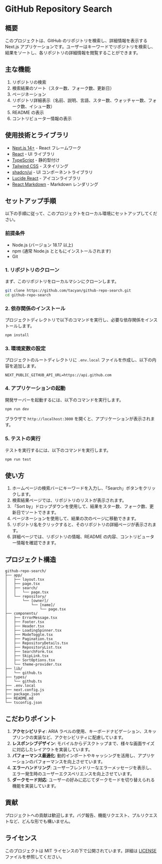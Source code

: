 # GitHub Repository Search

## 概要

このプロジェクトは、GitHub のリポジトリを検索し、詳細情報を表示する Next.js アプリケーションです。ユーザーはキーワードでリポジトリを検索し、結果をソートし、各リポジトリの詳細情報を閲覧することができます。

## 主な機能

1. リポジトリの検索
2. 検索結果のソート（スター数、フォーク数、更新日）
3. ページネーション
4. リポジトリ詳細表示（名前、説明、言語、スター数、ウォッチャー数、フォーク数、イシュー数）
5. README の表示
6. コントリビューター情報の表示

## 使用技術とライブラリ

- [Next.js 14+](https://nextjs.org/) - React フレームワーク
- [React](https://reactjs.org/) - UI ライブラリ
- [TypeScript](https://www.typescriptlang.org/) - 静的型付け
- [Tailwind CSS](https://tailwindcss.com/) - スタイリング
- [shadcn/ui](https://ui.shadcn.com/) - UI コンポーネントライブラリ
- [Lucide React](https://lucide.dev/) - アイコンライブラリ
- [React Markdown](https://github.com/remarkjs/react-markdown) - Markdown レンダリング

## セットアップ手順

以下の手順に従って、このプロジェクトをローカル環境にセットアップしてください。

### 前提条件

- Node.js (バージョン 18.17 以上)
- npm (通常 Node.js とともにインストールされます)
- Git

### 1. リポジトリのクローン

まず、このリポジトリをローカルマシンにクローンします。

```bash
git clone https://github.com/tacyan/github-repo-search.git
cd github-repo-search
```

### 2. 依存関係のインストール

プロジェクトディレクトリで以下のコマンドを実行し、必要な依存関係をインストールします。

```bash
npm install
```

### 3. 環境変数の設定

プロジェクトのルートディレクトリに `.env.local` ファイルを作成し、以下の内容を追加します。

```
NEXT_PUBLIC_GITHUB_API_URL=https://api.github.com
```

### 4. アプリケーションの起動

開発サーバーを起動するには、以下のコマンドを実行します。

```bash
npm run dev
```

ブラウザで `http://localhost:3000` を開くと、アプリケーションが表示されます。

### 5. テストの実行

テストを実行するには、以下のコマンドを実行します。

```bash
npm run test
```

## 使い方

1. ホームページの検索バーにキーワードを入力し、「Search」ボタンをクリックします。
2. 検索結果ページでは、リポジトリのリストが表示されます。
3. 「Sort by」ドロップダウンを使用して、結果をスター数、フォーク数、更新日でソートできます。
4. ページネーションを使用して、結果の次のページに移動できます。
5. リポジトリ名をクリックすると、そのリポジトリの詳細ページが表示されます。
6. 詳細ページでは、リポジトリの情報、README の内容、コントリビューター情報を確認できます。

## プロジェクト構造

```
github-repo-search/
├── app/
│   ├── layout.tsx
│   ├── page.tsx
│   ├── search/
│   │   └── page.tsx
│   └── repository/
│       └── [owner]/
│           └── [name]/
│               └── page.tsx
├── components/
│   ├── ErrorMessage.tsx
│   ├── Footer.tsx
│   ├── Header.tsx
│   ├── LoadingSpinner.tsx
│   ├── ModeToggle.tsx
│   ├── Pagination.tsx
│   ├── RepositoryDetails.tsx
│   ├── RepositoryList.tsx
│   ├── SearchForm.tsx
│   ├── SkipLink.tsx
│   ├── SortOptions.tsx
│   └── theme-provider.tsx
├── lib/
│   └── github.ts
├── types/
│   └── github.ts
├── .env.local
├── next.config.js
├── package.json
├── README.md
└── tsconfig.json
```

## こだわりポイント

1. **アクセシビリティ**: ARIA ラベルの使用、キーボードナビゲーション、スキップリンクの実装など、アクセシビリティに配慮しています。
2. **レスポンシブデザイン**: モバイルからデスクトップまで、様々な画面サイズに対応したレイアウトを実装しています。
3. **パフォーマンス最適化**: 動的インポートやキャッシングを活用し、アプリケーションのパフォーマンスを向上させています。
4. **エラーハンドリング**: ユーザーフレンドリーなエラーメッセージを表示し、エラー発生時のユーザーエクスペリエンスを向上させています。
5. **ダークモード対応**: ユーザーの好みに応じてダークモードを切り替えられる機能を実装しています。

## 貢献

プロジェクトへの貢献は歓迎します。バグ報告、機能リクエスト、プルリクエストなど、どんな形でも構いません。

## ライセンス

このプロジェクトは MIT ライセンスの下で公開されています。詳細は [LICENSE](LICENSE) ファイルを参照してください。

